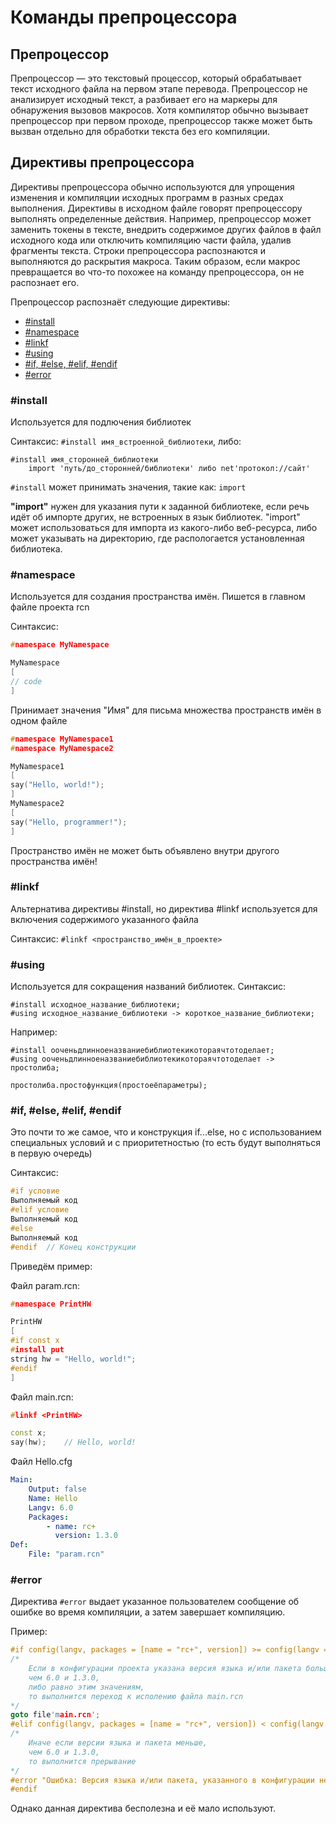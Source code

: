 # Команды препроцессора
## Препроцессор
Препроцессор — это текстовый процессор, который обрабатывает текст исходного файла на первом этапе перевода.
Препроцессор не анализирует исходный текст, а разбивает его на маркеры для обнаружения вызовов макросов.
Хотя компилятор обычно вызывает препроцессор при первом проходе, препроцессор также может быть вызван отдельно для обработки текста без его компиляции.

## Директивы препроцессора
Директивы препроцессора обычно используются для упрощения изменения и компиляции исходных программ в разных средах выполнения.
Директивы в исходном файле говорят препроцессору выполнять определенные действия.
Например, препроцессор может заменить токены в тексте, внедрить содержимое других файлов в файл исходного кода или отключить компиляцию части файла, удалив фрагменты текста.
Строки препроцессора распознаются и выполняются до раскрытия макроса.
Таким образом, если макрос превращается во что-то похожее на команду препроцессора, он не распознает его.

Препроцессор распознаёт следующие директивы:
- [#install](#1)
- [#namespace](#2)
- [#linkf](#3)
- [#using](#4)
- [#if, #else, #elif, #endif](#5)
- [#error](#6)

### <a name="1">#install</a>

Используется для подлючения библиотек

Синтаксис: `#install имя_встроенной_библиотеки`, либо:
```
#install имя_сторонней_библиотеки
    import 'путь/до_сторонней/библиотеки' либо net'протокол://сайт'
```
`#install` может принимать значения, такие как: `import`

**"import"** нужен для указания пути к заданной библиотеке, если речь идёт об импорте других, не встроенных в язык библиотек.
"import" может использоваться для импорта из какого-либо веб-ресурса, либо может указывать на директорию, где распологается установленная библиотека.

### <a name="2">#namespace</a>

Используется для создания пространства имён. Пишется в главном файле проекта rcn

Синтаксис:
```C++
#namespace MyNamespace

MyNamespace
[
// code
]
```

Принимает значения "Имя" для письма множества пространств имён в одном файле
```C++
#namespace MyNamespace1
#namespace MyNamespace2

MyNamespace1
[
say("Hello, world!");
]
MyNamespace2
[
say("Hello, programmer!");
]
```
Пространство имён не может быть объявлено внутри другого пространства имён!

### <a name="3">#linkf</a>

Альтернатива директивы #install, но директива #linkf используется для включения содержимого указанного файла

Синтаксис: `#linkf <пространство_имён_в_проекте>`

### <a name="4">#using</a>

Используется для сокращения названий библиотек. Синтаксис:
```
#install исходное_название_библиотеки;
#using исходное_название_библиотеки -> короткое_название_библиотеки;
```

Например:
```
#install ооченьдлинноеназваниебиблиотекикотораячтотоделает;
#using ооченьдлинноеназваниебиблиотекикотораячтотоделает -> простолиба;

простолиба.простофункция(простоеёпараметры);
```

### <a name="5">#if, #else, #elif, #endif</a>

Это почти то же самое, что и конструкция if...else, но с использованием специальных условий и с приоритетностью (то есть будут выполняться в первую очередь)

Синтаксис:
```C++
#if условие
Выполняемый код
#elif условие
Выполняемый код
#else
Выполняемый код
#endif  // Конец конструкции
```

Приведём пример:

Файл param.rcn:
```C++
#namespace PrintHW

PrintHW
[
#if const x
#install put
string hw = "Hello, world!";
#endif
]
```

Файл main.rcn:
```C++
#linkf <PrintHW>

const x;
say(hw);    // Hello, world!
```

Файл Hello.cfg
```YAML
Main:
    Output: false
    Name: Hello
    Langv: 6.0
    Packages:
        - name: rc+
          version: 1.3.0
Def:
    File: "param.rcn"
```

### <a name="6">#error</a>

Директива `#error` выдает указанное пользователем сообщение об ошибке во время компиляции, а затем завершает компиляцию.

Пример:
```C++
#if config(langv, packages = [name = "rc+", version]) >= config(langv = "6.0", packages = [name = "rc+", version = "1.3.0"])
/*
    Если в конфигурации проекта указана версия языка и/или пакета больше,
    чем 6.0 и 1.3.0,
    либо равно этим значениям,
    то выполнится переход к исполению файла main.rcn
*/
goto file'main.rcn';
#elif config(langv, packages = [name = "rc+", version]) < config(langv = "6.0", packages = [name = "rc+", version = "1.3.0"])
/*
    Иначе если версии языка и пакета меньше,
    чем 6.0 и 1.3.0,
    то выполнится прерывание
*/
#error "Ошибка: Версия языка и/или пакета, указанного в конфигурации не соответствует коду"
#endif
```

Однако данная директива бесполезна и её мало используют.
